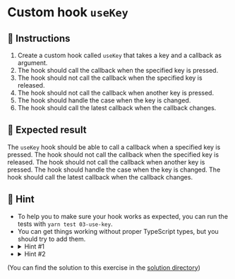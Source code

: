 # Custom hook `useKey`

## 📝 Instructions

1. Create a custom hook called `useKey` that takes a key and a callback as argument.
2. The hook should call the callback when the specified key is pressed.
3. The hook should not call the callback when the specified key is released.
4. The hook should not call the callback when another key is pressed.
5. The hook should handle the case when the key is changed.
6. The hook should call the latest callback when the callback changes.

## 🦉 Expected result

The `useKey` hook should be able to call a callback when a specified key is pressed. The hook should not call the callback when the specified key is released. The hook should not call the callback when another key is pressed. The hook should handle the case when the key is changed. The hook should call the latest callback when the callback changes.

## 🔎 Hint

- To help you to make sure your hook works as expected, you can run the tests with `yarn test 03-use-key`.
- You can get things working without proper TypeScript types, but you should try to add them.
- <details>
  <summary>Hint #1</summary>
    You can use the `useEffect` hook to run code when the component is mounted and when the component is updated and to initialize the event listener. Don't forget to clean up the event listener when the component is unmounted.
  </details>
- <details>
  <summary>Hint #2</summary>
    You can use the `useRef` hook to store a reference to the latest callback without triggering a re-render.
  </details>

(You can find the solution to this exercise in the [solution directory](./solution/hook.ts))
